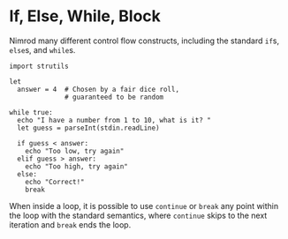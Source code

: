 # If, Else, While, Block

Nimrod many different control flow constructs, including the standard `if`s, `else`s, and `while`s.

``` Nimrod
import strutils

let
  answer = 4  # Chosen by a fair dice roll,
              # guaranteed to be random

while true:
  echo "I have a number from 1 to 10, what is it? "
  let guess = parseInt(stdin.readLine)

  if guess < answer:
    echo "Too low, try again"
  elif guess > answer:
    echo "Too high, try again"
  else:
    echo "Correct!"
    break
```

When inside a loop, it is possible to use `continue` or `break` any point within the loop with the standard semantics, where `continue` skips to the next iteration and `break` ends the loop.